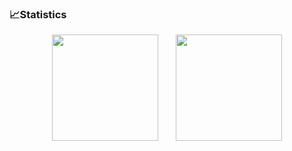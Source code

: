 <h3>📈Statistics</h3>
<div align="center">
<span>  </span>
<img height="170px" src="https://github-readme-stats.vercel.app/api?username=Xzeffort&count_private=true"/><span>  </span><img height="170px" src="https://github-readme-stats.vercel.app/api/top-langs/?username=Xzeffort&layout=compact&count_private=true&hide=css,c%2B%2B,shell" />
<span>  </span>
</div>

